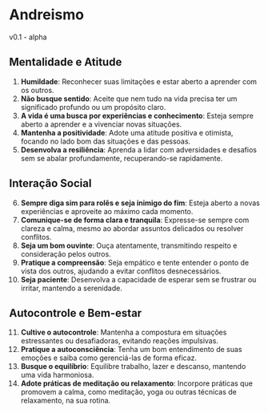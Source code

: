 # Andreismo

v0.1 - alpha

## Mentalidade e Atitude

1. **Humildade**: Reconhecer suas limitações e estar aberto a aprender com os outros.
2. **Não busque sentido**: Aceite que nem tudo na vida precisa ter um significado profundo ou um propósito claro.
3. **A vida é uma busca por experiências e conhecimento**: Esteja sempre aberto a aprender e a vivenciar novas situações.
4. **Mantenha a positividade**: Adote uma atitude positiva e otimista, focando no lado bom das situações e das pessoas.
5. **Desenvolva a resiliência**: Aprenda a lidar com adversidades e desafios sem se abalar profundamente, recuperando-se rapidamente.

## Interação Social

6. **Sempre diga sim para rolês e seja inimigo do fim**: Esteja aberto a novas experiências e aproveite ao máximo cada momento.
7. **Comunique-se de forma clara e tranquila**: Expresse-se sempre com clareza e calma, mesmo ao abordar assuntos delicados ou resolver conflitos.
8. **Seja um bom ouvinte**: Ouça atentamente, transmitindo respeito e consideração pelos outros.
9. **Pratique a compreensão**: Seja empático e tente entender o ponto de vista dos outros, ajudando a evitar conflitos desnecessários.
10. **Seja paciente**: Desenvolva a capacidade de esperar sem se frustrar ou irritar, mantendo a serenidade.

## Autocontrole e Bem-estar

11. **Cultive o autocontrole**: Mantenha a compostura em situações estressantes ou desafiadoras, evitando reações impulsivas.
12. **Pratique a autoconsciência**: Tenha um bom entendimento de suas emoções e saiba como gerenciá-las de forma eficaz.
13. **Busque o equilíbrio**: Equilibre trabalho, lazer e descanso, mantendo uma vida harmoniosa.
14. **Adote práticas de meditação ou relaxamento**: Incorpore práticas que promovem a calma, como meditação, yoga ou outras técnicas de relaxamento, na sua rotina.